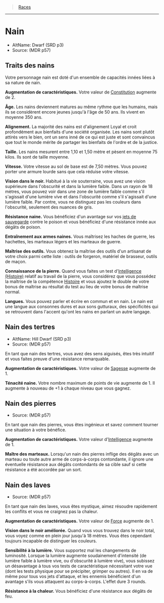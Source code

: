 
<!--RaceItem ConstitutionBonus="2"-->

> <!--ParentNameLink-->[Races](races_hd.md#)<!--/ParentNameLink-->

---

# <!--Name-->Nain<!--/Name-->

- AltName: <!--AltName-->Dwarf (SRD p3)<!--/AltName-->
- Source: <!--Source-->(MDR p57)<!--/Source-->

## Traits des nains

Votre personnage nain est doté d'un ensemble de capacités innées liées à sa nature de nain.

**Augmentation de caractéristiques.** <!--AbilityScoreIncrease-->Votre valeur de [Constitution] augmente de 2.<!--/AbilityScoreIncrease-->

**Âge.** <!--Age-->Les nains deviennent matures au même rythme que les humains, mais ils se considèrent encore jeunes jusqu'à l'âge de 50 ans. Ils vivent en moyenne 350 ans.<!--/Age-->

**Alignement.** <!--Alignment-->La majorité des nains est d'alignement Loyal et croit profondément aux bienfaits d'une société organisée. Les nains sont plutôt attirés vers le bien, ont un sens inné de ce qui est juste et sont convaincus que tout le monde mérite de partager les bienfaits de l'ordre et de la justice.<!--/Alignment-->

**Taille.** <!--Size-->Les nains mesurent entre 1,10 et 1,50 mètre et pèsent en moyenne 75 kilos. Ils sont de taille moyenne.<!--/Size-->

**Vitesse.** <!--Speed-->Votre vitesse au sol de base est de 7,50 mètres. Vous pouvez porter une armure lourde sans que cela réduise votre vitesse.<!--/Speed-->

**Vision dans le noir.** <!--Darkvision-->Habitué à la vie souterraine, vous avez une vision supérieure dans l'obscurité et dans la lumière faible. Dans un rayon de 18 mètres, vous pouvez voir dans une zone de lumière faible comme s'il s'agissait d'une lumière vive et dans l'obscurité comme s'il s'agissait d'une lumière faible. Par contre, vous ne distinguez pas les couleurs dans l'obscurité, seulement des nuances de gris.<!--/Darkvision-->

**Résistance naine.** Vous bénéficiez d'un avantage sur vos [jets de sauvegarde] contre le poison et vous bénéficiez d'une résistance innée aux dégâts de poison.

**Entraînement aux armes naines.** Vous maîtrisez les haches de guerre, les hachettes, les marteaux légers et les marteaux de guerre.

**Maîtrise des outils.** Vous obtenez la maîtrise des outils d'un artisanat de votre choix parmi cette liste : outils de forgeron, matériel de brasseur, outils de maçon.

**Connaissance de la pierre.** Quand vous faites un test d'[Intelligence (Histoire)] relatif au travail de la pierre, vous considérez que vous possédez la maîtrise de la compétence [Histoire] et vous ajoutez le double de votre bonus de maîtrise au résultat du test au lieu de votre bonus de maîtrise normal.

**Langues.** <!--Languages-->Vous pouvez parler et écrire en commun et en nain. Le nain est une langue aux consonnes dures et aux sons gutturaux, des spécificités qui se retrouvent dans l'accent qu'ont les nains en parlant un autre langage.<!--/Languages-->

<!--SubRaceItem WisdomBonus="1"-->

## <!--Name-->Nain des tertres<!--/Name-->

- AltName: <!--AltName-->Hill Dwarf (SRD p3)<!--/AltName-->
- Source: <!--Source-->(MDR p57)<!--/Source-->

En tant que nain des tertres, vous avez des sens aiguisés, êtes très intuitif et vous faites preuve d'une résistance remarquable.

**Augmentation de caractéristiques.** <!--AbilityScoreIncrease-->Votre valeur de [Sagesse] augmente de 1.<!--/AbilityScoreIncrease-->

**Ténacité naine.** Votre nombre maximum de points de vie augmente de 1. Il augmente à nouveau de +1 à chaque niveau que vous gagnez.

<!--/SubRaceItem-->

<!--SubRaceItem IntelligenceBonus="1"-->

## <!--Name-->Nain des pierres<!--/Name-->

- Source: <!--Source-->(MDR p57)<!--/Source-->

En tant que nain des pierres, vous êtes ingénieux et savez comment tourner une situation à votre bénéfice.

**Augmentation de caractéristiques.** <!--AbilityScoreIncrease-->Votre valeur d'[Intelligence] augmente de 1.<!--/AbilityScoreIncrease-->

**Maître des marteaux.** Lorsqu'un nain des pierres inflige des dégâts avec un marteau ou toute autre arme de corps-à-corps contondante, il ignore une éventuelle résistance aux dégâts contondants de sa cible sauf si cette résistance a été accordée par un sort.

<!--/SubRaceItem-->

<!--SubRaceItem StrengthBonus="1"-->

## <!--Name-->Nain des laves<!--/Name-->

- Source: <!--Source-->(MDR p57)<!--/Source-->

En tant que nain des laves, vous êtes mystique, aimez résoudre rapidement les conflits et vous ne craignez pas la chaleur.

**Augmentation de caractéristiques.** <!--AbilityScoreIncrease-->Votre valeur de [Force] augmente de 1.<!--/AbilityScoreIncrease-->

**Vision dans le noir améliorée.** Quand vous vous trouvez dans le noir total, vous voyez comme en plein jour jusqu'à 18 mètres. Vous êtes cependant toujours incapable de distinguer les couleurs.

**Sensibilité à la lumière.** Vous supportez mal les changements de luminosité. Lorsque la lumière augmente soudainement d'intensité (de lumière faible à lumière vive, ou d'obscurité à lumière vive), vous subissez un désavantage à tous vos tests de caractéristique nécessitant votre vue (dont les tests physique pour se précipiter, grimper ou autres). Il en va de même pour tous vos jets d'attaque, et les ennemis bénéficient d'un avantage s'ils vous attaquent au corps-à-corps. L'effet dure 3 rounds.

**Résistance à la chaleur.** Vous bénéficiez d'une résistance aux dégâts de feu.

<!--/SubRaceItem-->

<!--/RaceItem-->

[Force]: abilities_strength_hd.md
[Dextérité]: abilities_dexterity_hd.md
[Constitution]: abilities_constitution_hd.md
[Intelligence]: abilities_intelligence_hd.md
[Sagesse]: abilities_wisdom_hd.md
[Charisme]: abilities_charisma_hd.md
[jet de sauvegarde]: abilities_hd.md#jets-de-sauvegarde
[jets de sauvegarde]: abilities_hd.md#jets-de-sauvegarde

[Histoire]: abilities_intelligence_hd.md#histoire

[Intelligence (Histoire)]: abilities_intelligence_hd.md#histoire




